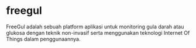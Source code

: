 # freegul
FreeGul adalah sebuah platform aplikasi untuk monitoring gula darah 
atau glukosa dengan teknik non-invasif serta menggunakan teknologi
Internet Of Things dalam penggunaannya.


